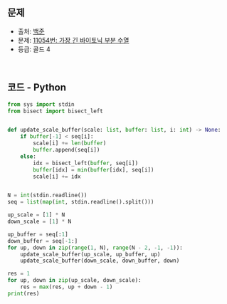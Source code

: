 ## 문제

- 출처: [백준](https://www.acmicpc.net)
- 문제: [11054번: 가장 긴 바이토닉 부분 수열](https://www.acmicpc.net/problem/11054)
- 등급: 골드 4

<br>

## 코드 - Python

```python
from sys import stdin
from bisect import bisect_left


def update_scale_buffer(scale: list, buffer: list, i: int) -> None:
    if buffer[-1] < seq[i]:
        scale[i] += len(buffer)
        buffer.append(seq[i])
    else:
        idx = bisect_left(buffer, seq[i])
        buffer[idx] = min(buffer[idx], seq[i])
        scale[i] += idx


N = int(stdin.readline())
seq = list(map(int, stdin.readline().split()))

up_scale = [1] * N
down_scale = [1] * N

up_buffer = seq[:1]
down_buffer = seq[-1:]
for up, down in zip(range(1, N), range(N - 2, -1, -1)):
    update_scale_buffer(up_scale, up_buffer, up)
    update_scale_buffer(down_scale, down_buffer, down)

res = 1
for up, down in zip(up_scale, down_scale):
    res = max(res, up + down - 1)
print(res)
```

[//]: # (<br>)

[//]: # (### 해설)
